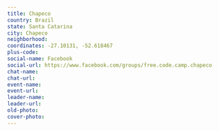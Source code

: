```yaml
---
title: Chapeco
country: Brazil
state: Santa Catarina
city: Chapeco
neighborhood: 
coordinates: -27.10131, -52.618467
plus-code:
social-name: Facebook
social-url: https://www.facebook.com/groups/free.code.camp.chapeco
chat-name:
chat-url:
event-name:
event-url:
leader-name:
leader-url:
old-photo: 
cover-photo:
---
```

